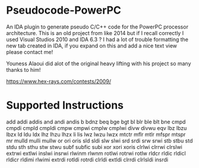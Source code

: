 # Pseudocode-PowerPC
An IDA plugin to generate pseudo C/C++ code for the PowerPC processor architecture.
This is an old project from like 2014 but if I recall correctly I used Visual Studios 2010 and IDA 6.3 ?
I had a lot of trouble formatting the new tab created in IDA, if you expand on this and add a nice text view please contact me! 

Youness Alaoui did alot of the original heavy lifting with his project so many thanks to him!

https://www.hex-rays.com/contests/2009/

# Supported Instructions
add
addi
addis
and
andi
andis
b
bdnz
beq
bge
bgt
bl
blr
ble
blt
bne
cmpd
cmpdi
cmpld
cmpldi
cmpw
cmpwi
cmplw
cmplwi
divw
divwu
eqv
lbz
lbzu
lbzx
ld
ldu
ldx
lhz
lhzu
lhzx
li
lis
lwz
lwzu
lwzx
mtctr
mflr
mtlr
mfspr
mtspr
mr
mulld
mulli
mullw
or
ori
oris
sld
sldi
slw
slwi
srd
srdi
srw
srwi
stb
stbu
std
stdu
sth
sthu
stw
stwu
subf
subfic
subi
xor
xori
xoris
clrlwi
clrrwi
clrslwi
extrwi
extlwi
inslwi
insrwi
rlwinm
rlwnm
rotlwi
rotrwi
rotlw
rldcr
rldic
rldicl
rldicr
rldimi
rlwimi
extrdi
rotldi
rotrdi
clrldi
extldi
clrrdi
clrlsldi
insrdi
